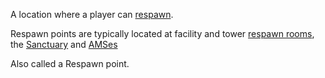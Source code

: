 A location where a player can [respawn](Respawn.md).

Respawn points are typically located at facility and tower
[respawn rooms](../locations/Spawn_Room.md), the
[Sanctuary](../locations/Sanctuary.md) and
[AMSes](../vehicles/Advanced_Mobile_Station.md)

Also called a Respawn point.
